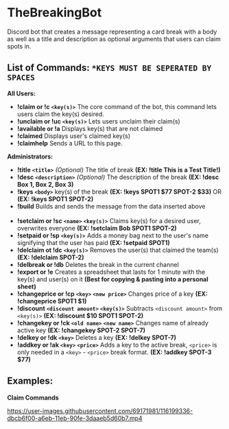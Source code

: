 # TheBreakingBot
Discord bot that creates a message representing a card break with a body as well as a title and description as optional arguments that users can claim spots in.

## List of Commands: `*KEYS MUST BE SEPERATED BY SPACES`

**All Users:**

  * **!claim or !c `<key(s)>`** The core command of the bot, this command lets users claim the key(s) desired.
  * **!unclaim or !uc `<key(s)>`** Lets users unclaim their claim(s)
  * **!available or !a** Displays key(s) that are not claimed
  * **!claimed** Displays user's claimed key(s)
  * **!claimhelp** Sends a URL to this page.
  
**Administrators:**

  * **!title `<title>`** *(Optional)* The title of break **(EX: !title This is a Test Title!)**
  * **!desc `<description>`** *(Optional)* The description of the break **(EX: !desc Box 1, Box 2, Box 3)**
  * **!keys `<body>`** key(s) of the break **(EX: !keys SPOT1 $77 SPOT-2 $33)** OR **(EX: !keys SPOT1 SPOT-2)**
  * **!build** Builds and sends the message from the data inserted above
<br/><br/>
  * **!setclaim or !sc `<name>` `<key(s)>`** Claims key(s) for a desired user, overwrites everyone **(EX: !setclaim Bob SPOT1 SPOT-2)**
  * **!setpaid or !sp `<key(s)>`** Adds a money bag next to the user's name signifying that the user has paid **(EX: !setpaid SPOT1)**
  * **!delclaim ot !dc `<key(s)>`** Removes the user(s) that claimed the team(s) **(EX: !delclaim SPOT-2)**
  * **!delbreak or !db** Deletes the break in the current channel 
  * **!export or !e** Creates a spreadsheet that lasts for 1 minute with the key(s) and user(s) on it **(Best for copying & pasting into a personal sheet)** 
  * **!changeprice or !cp `<key>` `<new price>`** Changes price of a key **(EX: !changeprice SPOT1 $1)**
  * **!discount `<discount amount>` `<key(s)>`** Subtracts `<discount amount>` from `<key(s)>` **(EX: !discount $10 SPOT1 SPOT-2)**
  * **!changekey or !ck `<old name>` `<new name>`** Changes name of already active key **(EX: !changekey SPOT-2 SPOT-7)**
  * **!delkey or !dk `<key>`** Deletes a key **(EX: !delkey SPOT-7)**
  * **!addkey or !ak `<key>` `<price>`** Adds a key to the active break, `<price>` is only needed in a `<key>` - `<price>` break format. **(EX: !addkey SPOT-3 $77)**
  
## Examples:
**Claim Commands**

https://user-images.githubusercontent.com/69171981/116199336-dbcb6f00-a6eb-11eb-90fe-3daaeb5d60b7.mp4
